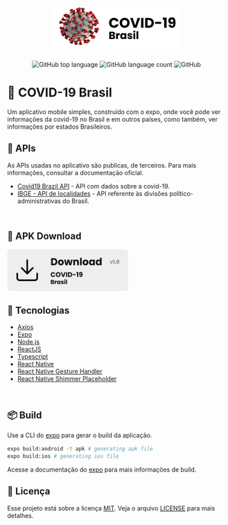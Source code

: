 <h1 align="center">
    <img alt="COVID-19 Brasil" src=".github/github-logo.svg" height="100px" />
</h1>

<p align="center">
  <img alt="GitHub top language" src="https://img.shields.io/github/languages/top/AlexBorgesDev/COVID-19-BRASIL">
  <img alt="GitHub language count" src="https://img.shields.io/github/languages/count/AlexBorgesDev/COVID-19-BRASIL">
  <img alt="GitHub" src="https://img.shields.io/github/license/AlexBorgesDev/COVID-19-BRASIL">
</p>

# :bookmark: COVID-19 Brasil

Um aplicativo mobile simples, construído com o expo, onde você pode ver informações da covid-19 no Brasil e em outros países, como também, ver informações por estados Brasileiros.
## :receipt: APIs

As APIs usadas no aplicativo são publicas, de terceiros. Para mais informações, consultar a documentação oficial.
* [Covid19 Brazil API](https://covid19-brazil-api-docs.now.sh/) - API com dados sobre a covid-19.
* [IBGE - API de localidades](https://servicodados.ibge.gov.br/api/docs/localidades) - API referente às divisões político-administrativas do Brasil.
<br>

## :paperclip: APK Download
<a href="https://github.com/AlexBorgesDev/COVID-19-BRASIL/releases/download/1.0/covid-19-brasil1.0.apk">
  <img alt="Download" src=".github/github-download.svg" height="96px" >
</a>
<br>

## :rocket: Tecnologias

* [Axios](https://github.com/axios/axios)
* [Expo](https://expo.io/)
* [Node.js](https://nodejs.org/en/)
* [ReactJS](https://reactjs.org/)
* [Typescript](https://www.typescriptlang.org/)
* [React Native](https://reactnative.dev/)
* [React Native Gesture Handler](https://github.com/software-mansion/react-native-gesture-handler)
* [React Native Shimmer Placeholder](https://github.com/tomzaku/react-native-shimmer-placeholder)
<br>

## :package: Build

Use a CLI do [expo](https://expo.io/tools#cli) para gerar o build da aplicação.

```bash
expo build:android -t apk # generating apk file
expo build:ios # generating ios file
```
Acesse a documentação do [expo](https://docs.expo.io/distribution/building-standalone-apps/#if-you-choose-to-build-for-ios) para mais informações de build.
<br>

## :pencil: Licença
Esse projeto está sobre a licença [MIT](https://choosealicense.com/licenses/mit/). Veja o arquivo [LICENSE](LICENSE.md) para mais detalhes.
